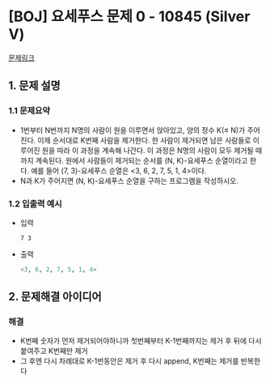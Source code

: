 # [BOJ] 요세푸스 문제 0 - 10845 (Silver V)

[문제링크](https://www.acmicpc.net/problem/11866)

## 1. 문제 설명
### 1.1 문제요약
- 1번부터 N번까지 N명의 사람이 원을 이루면서 앉아있고, 양의 정수 K(≤ N)가 주어진다. 이제 순서대로 K번째 사람을 제거한다. 한 사람이 제거되면 남은 사람들로 이루어진 원을 따라 이 과정을 계속해 나간다. 이 과정은 N명의 사람이 모두 제거될 때까지 계속된다. 원에서 사람들이 제거되는 순서를 (N, K)-요세푸스 순열이라고 한다. 예를 들어 (7, 3)-요세푸스 순열은 <3, 6, 2, 7, 5, 1, 4>이다.
- N과 K가 주어지면 (N, K)-요세푸스 순열을 구하는 프로그램을 작성하시오.
  


### 1.2 입출력 예시

- 입력

  ```
  7 3
  ```

- 출력

  ```python
  <3, 6, 2, 7, 5, 1, 4>
  ```

## 2. 문제해결 아이디어
### 해결

- K번째 숫자가 먼저 제거되어야하니까 첫번째부터 K-1번째까지는 제거 후 뒤에 다시 붙여주고 K번째만 제거
- 그 후엔 다시 차례대로 K-1번동안은 제거 후 다시 append, K번째는 제거를 반복한다